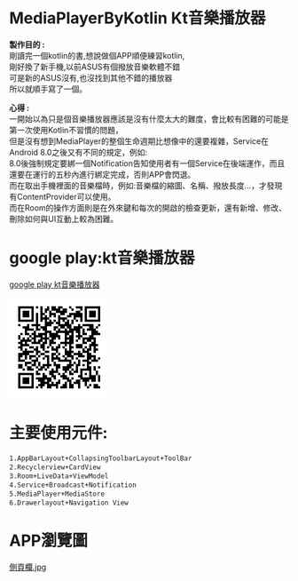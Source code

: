 # MediaPlayerByKotlin Kt音樂播放器
**製作目的 :** 
<br>剛讀完一個kotlin的書,想說做個APP順便練習kotlin,
<br>剛好換了新手機,以前ASUS有個撥放音樂軟體不錯
<br>可是新的ASUS沒有,也沒找到其他不錯的播放器
<br>所以就順手寫了一個。

**心得 :**
<br>一開始以為只是個音樂播放器應該是沒有什麼太大的難度，會比較有困難的可能是第一次使用Kotlin不習慣的問題，
<br>但是沒有想到MediaPlayer的整個生命週期比想像中的還要複雜，Service在Android 8.0之後又有不同的規定，例如:
<br>8.0後強制規定要綁一個Notification告知使用者有一個Service在後端運作，而且還要在運行的五秒內進行綁定完成，否則APP會閃退。
<br>而在取出手機裡面的音樂檔時，例如:音樂檔的縮圖、名稱、撥放長度...，才發現有ContentProvider可以使用。
<br>而在Room的操作方面則是在外來鍵和每次的開啟的檢查更新，還有新增、修改、刪除如何與UI互動上較為困難。



# google play:kt音樂播放器  
[google play kt音樂播放器 ](https://play.google.com/store/apps/details?id=com.shang.mediaplayerbykotlin   "kt音樂播放器 ")

![QRCODE](https://github.com/CiaShangLin/MediaPlayerByKotlin/blob/master/180731231505.png "QRCODE")  

# 主要使用元件:  
    1.AppBarLayout+CollapsingToolbarLayout+ToolBar
    2.Recyclerview+CardView 
    3.Room+LiveData+ViewModel
    4.Service+Broadcast+Notification  
    5.MediaPlayer+MediaStore
    6.Drawerlayout+Navigation View 

# APP瀏覽圖  
[側頁欄.jpg](圖片/側頁欄.jpg)